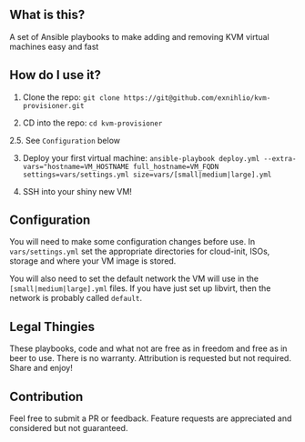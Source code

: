 ## What is this?

A set of Ansible playbooks to make adding and removing KVM virtual machines easy and fast

## How do I use it?

1. Clone the repo: `git clone https://git@github.com/exnihlio/kvm-provisioner.git`

2. CD into the repo: `cd kvm-provisioner`

2.5. See `Configuration` below

3. Deploy your first virtual machine: `ansible-playbook deploy.yml --extra-vars="hostname=VM_HOSTNAME full_hostname=VM_FQDN settings=vars/settings.yml size=vars/[small|medium|large].yml`

4. SSH into your shiny new VM!

## Configuration

You will need to  make some configuration changes before use. In `vars/settings.yml` set the appropriate directories for cloud-init, ISOs, storage and where your 
VM image is stored.

You will also need to set the default network the VM will use in the `[small|medium|large].yml` files. If you have just set up libvirt, then the network is
probably called `default`.

## Legal Thingies

These playbooks, code and what not are free as in freedom and free as in beer to use. There is no warranty. Attribution is requested but not required. Share and
enjoy!

## Contribution

Feel free to submit a PR or feedback. Feature requests are appreciated and considered but not guaranteed.
